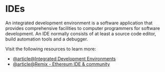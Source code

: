 # IDEs

An integrated development environment is a software application that provides comprehensive facilities to computer programmers for software development. An IDE normally consists of at least a source code editor, build automation tools and a debugger.

Visit the following resources to learn more:

- [@article@Integrated Development Environments](https://ethereum.org/en/developers/docs/ides/)
- [@article@Remix - Ethereum IDE & community](https://remix-project.org/)
